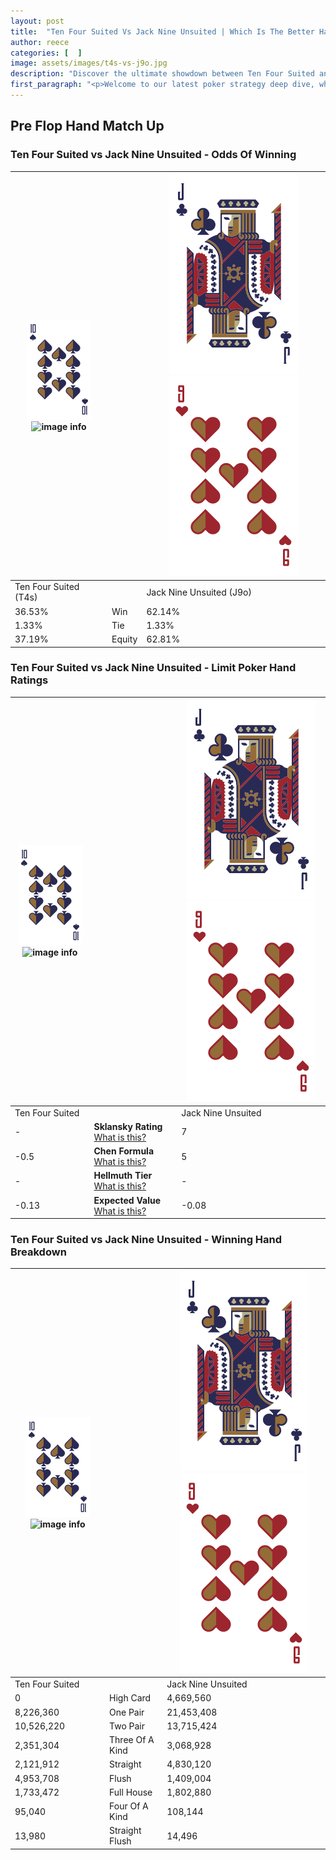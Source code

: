 ```yaml
---
layout: post
title:  "Ten Four Suited Vs Jack Nine Unsuited | Which Is The Better Hand In Poker? A Complete Guide"
author: reece
categories: [  ]
image: assets/images/t4s-vs-j9o.jpg
description: "Discover the ultimate showdown between Ten Four Suited and Jack Nine Unsuited in poker! Uncover the odds, strategies, and scenarios where one hand triumphs over the other. Get ready to up your poker game with this thrilling analysis."
first_paragraph: "<p>Welcome to our latest poker strategy deep dive, where we're pitting two distinct hands against each other in a high-stakes showdown: Ten Four Suited vs Jack Nine Unsuited.</p><p>In the dynamic world of poker, every decision counts, and knowing which hand holds the upper hand is key to your success at the table.</p><p>In this article, we'll dissect these two hands, explore the scenarios where one dominates the other, and equip you with the knowledge to make strategic choices that can tip the odds in your favor.</p><p>Get ready to unravel the intriguing dynamics of these poker hands and elevate your game to new heights.</p>"
---
```




[comment]: # (sp0)

## Pre Flop Hand Match Up

<div class="table hand-ratings" markdown="1"> 



### Ten Four Suited vs Jack Nine Unsuited - Odds Of Winning


    
| ![image info](assets/images/hand1/T.png) ![image info](assets/images/hand1/4s.png) |  | ![image info](assets/images/hand2/J.png) ![image info](assets/images/hand2/9o.png) |
| -------- | -------- | -------- |
| Ten Four Suited (T4s) |  | Jack Nine Unsuited (J9o) |
| 36.53% | Win | 62.14% |
| 1.33% | Tie | 1.33% |
| 37.19% | Equity | 62.81% |




[comment]: # (sp1)



### Ten Four Suited vs Jack Nine Unsuited - Limit Poker Hand Ratings


    
| ![image info](assets/images/hand1/T.png) ![image info](assets/images/hand1/4s.png) |  | ![image info](assets/images/hand2/J.png) ![image info](assets/images/hand2/9o.png) |
| -------- | -------- | -------- |
| Ten Four Suited |  | Jack Nine Unsuited |
| - | **Sklansky Rating** [What is this?](/sklansky-rating-explained) | 7 |
| -0.5 | **Chen Formula** [What is this?](/chen-formula-explained) | 5 |
| - | **Hellmuth Tier** [What is this?](/Hellmuth-tier-explained) | - |
| -0.13 | **Expected Value** [What is this?](/expected-value-explained) | -0.08 |




[comment]: # (sp2)



### Ten Four Suited vs Jack Nine Unsuited - Winning Hand Breakdown


    
| ![image info](assets/images/hand1/T.png) ![image info](assets/images/hand1/4s.png) |  | ![image info](assets/images/hand2/J.png) ![image info](assets/images/hand2/9o.png) |
| -------- | -------- | -------- |
| Ten Four Suited |  | Jack Nine Unsuited |
| 0 | High Card | 4,669,560 |
| 8,226,360 | One Pair | 21,453,408 |
| 10,526,220 | Two Pair | 13,715,424 |
| 2,351,304 | Three Of A Kind | 3,068,928 |
| 2,121,912 | Straight | 4,830,120 |
| 4,953,708 | Flush | 1,409,004 |
| 1,733,472 | Full House | 1,802,880 |
| 95,040 | Four Of A Kind | 108,144 |
| 13,980 | Straight Flush | 14,496 |




[comment]: # (sp3)



</div>

[comment]: # (sp4)



[comment]: # (sp5)

